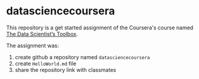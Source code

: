 # datasciencecoursera
This repository is a get started assignment of the Coursera's course named [The Data Scientist’s Toolbox](https://www.coursera.org/learn/data-scientists-tools/ "The Data Scientist’s Toolbox").

The assignment was:

1. create github a repository named ``datasciencecoursera``
2. create ``HelloWorld.md`` file
3. share the repository link with classmates
